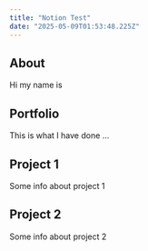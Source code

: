 ```yaml
---
title: "Notion Test"
date: "2025-05-09T01:53:48.225Z"
---
```



## About

Hi my name is


## Portfolio

This is what I have done …


## Project 1

Some info about project 1


## Project 2

Some info about project 2

